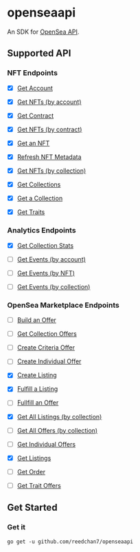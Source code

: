 # openseaapi

An SDK for [OpenSea API](https://docs.opensea.io/reference/api-overview).


## Supported API

### NFT Endpoints

- [x] [Get Account](https://docs.opensea.io/reference/get_account)
- [x] [Get NFTs (by account)](https://docs.opensea.io/reference/list_nfts_by_account)
- [x] [Get Contract](https://docs.opensea.io/reference/get_contract)
- [x] [Get NFTs (by contract)](https://docs.opensea.io/reference/list_nfts_by_contract)
- [x] [Get an NFT](https://docs.opensea.io/reference/get_nft)
- [x] [Refresh NFT Metadata](https://docs.opensea.io/reference/refresh_nft)
- [x] [Get NFTs (by collection)](https://docs.opensea.io/reference/list_nfts_by_collection)
- [x] [Get Collections](https://docs.opensea.io/reference/list_collections)
- [x] [Get a Collection](https://docs.opensea.io/reference/get_collection)
- [x] [Get Traits](https://docs.opensea.io/reference/get_traits)


### Analytics Endpoints

- [x] [Get Collection Stats](https://docs.opensea.io/reference/get_collection_stats)
- [ ] [Get Events (by account)](https://docs.opensea.io/reference/list_events_by_account)
- [ ] [Get Events (by NFT)](https://docs.opensea.io/reference/list_events_by_nft)
- [ ] [Get Events (by collection)](https://docs.opensea.io/reference/list_events_by_collection)


### OpenSea Marketplace Endpoints

- [ ] [Build an Offer](https://docs.opensea.io/reference/build_offer_v2)
- [ ] [Get Collection Offers](https://docs.opensea.io/reference/get_collection_offers_v2)
- [ ] [Create Criteria Offer](https://docs.opensea.io/reference/post_criteria_offer_v2)
- [ ] [Create Individual Offer](https://docs.opensea.io/reference/post_offer)
- [x] [Create Listing](https://docs.opensea.io/reference/post_listing)
- [x] [Fulfill a Listing](https://docs.opensea.io/reference/generate_listing_fulfillment_data_v2)
- [ ] [Fullfill an Offer](https://docs.opensea.io/reference/generate_offer_fulfillment_data_v2)
- [x] [Get All Listings (by collection)](https://docs.opensea.io/reference/get_all_listings_on_collection_v2)
- [ ] [Get All Offers (by collection)](https://docs.opensea.io/reference/get_all_offers_on_collection_v2)
- [ ] [Get Individual Offers](https://docs.opensea.io/reference/get_offers)
- [x] [Get Listings](https://docs.opensea.io/reference/get_listings)
- [ ] [Get Order](https://docs.opensea.io/reference/get_order)
- [ ] [Get Trait Offers](https://docs.opensea.io/reference/get_trait_offers_v2)


## Get Started

### Get it

```shell
go get -u github.com/reedchan7/openseaapi
```
